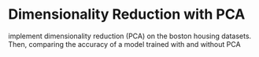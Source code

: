 # Dimensionality Reduction with PCA

implement dimensionality reduction (PCA) on the boston housing datasets. Then, comparing the accuracy of a model trained with and without PCA
